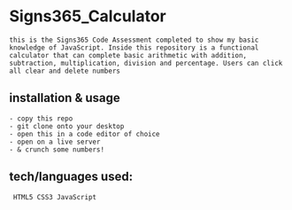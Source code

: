 # Signs365_Calculator
    this is the Signs365 Code Assessment completed to show my basic knowledge of JavaScript. Inside this repository is a functional calculator that can complete basic arithmetic with addition, subtraction, multiplication, division and percentage. Users can click all clear and delete numbers

## installation & usage
    - copy this repo
    - git clone onto your desktop
    - open this in a code editor of choice
    - open on a live server
    - & crunch some numbers!

## tech/languages used: 
` HTML5 CSS3 JavaScript`